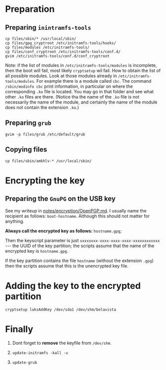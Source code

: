 Preparation
===========

Preparing `inintramfs-tools`
----------------------------

    cp files/sbin/* /usr/local/sbin/
    cp files/gpg_cryptroot /etc/initramfs-tools/hooks/
    cp files/modules /etc/initramfs-tools/
    cp files/conf_cryptroot /etc/initramfs-tools/conf.d/
    gvim /etc/initramfs-tools/conf.d/conf_cryptroot

Note: if the list of modules in `/etc/initramfs-tools/modules` is incomplete, then the boot will fail, most likely `cryptsetup` wil
fail. How to obtain the list of all possible modules. Look at those modules already in `/etc/initramfs-tools/modules`. For example
there is a module called `cbc`. The command `/sbin/modinfo cbc` print information, in particular on where the corresponding `.ko` file
is located. You may go in that folder and see what other `.ko` files are there. (Notice tha the name of the `.ko` file is not
necessarily the name of the module, and certainly the name of the module does not contain the extension `.ko`.)

Preparing `grub`
----------------

    gvim -p files/grub /etc/default/grub

Copying files
-------------

    cp files/sbin/amkhlv-* /usr/local/sbin/


Encrypting the key
==================

Preparing the `GnuPG` on the USB key
------------------------------------

See my writeup in [notes/encryption/OpenPGP.md](../notes/encryption/OpenPGP.md).
I usually name the recipient as follows: `boot-hostname`. Although this should
not matter for anything.

__Always call the encrypted key as follows:__ `hostname.gpg`;

Then the keyscript parameter is just `xxxxxxxx-xxxx-xxxx-xxxx-xxxxxxxxxxxx` --- the UUID of the key partition; the scripts assume that
the name of the encrypted key is `hostname.gpg`.

If the key partition contains the file `hostname` (without the extension `.gpg`) then the scripts assume that this is the unencrypted
key file.


Adding the key to the encrypted partition
=========================================

    cryptsetup luksAddKey /dev/sda1 /dev/shm/belavista

Finally
=======

1. Dont forget to __remove__ the keyfile from `/dev/shm`.

2. `update-initramfs -kall -u`

3. `update-grub`




